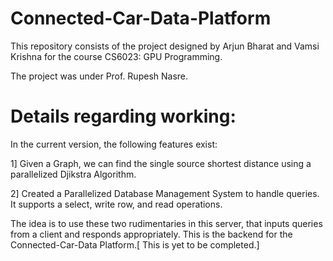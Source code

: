 # Connected-Car-Data-Platform
This repository consists of the project designed by Arjun Bharat and Vamsi Krishna for the course CS6023: GPU Programming.

The project was under Prof. Rupesh Nasre.

# Details regarding working:
In the current version, the following features exist:

1] Given a Graph, we can find the single source shortest distance using a parallelized Djikstra Algorithm.

2] Created a Parallelized Database Management System to handle queries. It supports a select, write row, and read operations.

The idea is to use these two rudimentaries in this server, that inputs queries from a client and responds appropriately. This is the backend for the Connected-Car-Data Platform.[ This is yet to be completed.]
